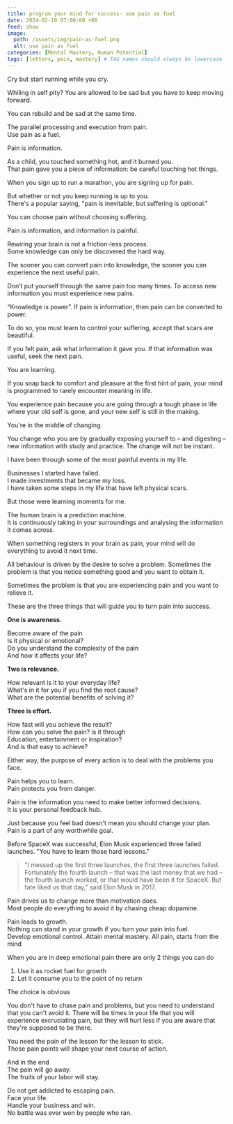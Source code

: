 ```yaml
---
title: program your mind for success- use pain as fuel
date: 2024-02-10 07:00:00 +00
feed: show
image:
  path: /assets/img/pain-as-fuel.png
  alt: use pain as fuel
categories: [Mental Mastery, Human Potential]
tags: [letters, pain, mastery] # TAG names should always be lowercase
---
```


Cry but start running while you cry.

Whiling in self pity? You are allowed to be sad but you have to keep moving forward.

You can rebuild and be sad at the same time.

The parallel processing and execution from pain.  
Use pain as a fuel.

Pain is information.

As a child, you touched something hot, and it burned you.  
That pain gave you a piece of information: be careful touching hot things.

When you sign up to run a marathon, you are signing up for pain.

But whether or not you keep running is up to you.  
There's a popular saying, "pain is inevitable, but suffering is optional."

You can choose pain without choosing suffering.

Pain is information, and information is painful.

Rewiring your brain is not a friction-less process.  
Some knowledge can only be discovered the hard way.

The sooner you can convert pain into knowledge, the sooner you can experience the next useful pain.

Don’t put yourself through the same pain too many times. To access new information you must experience new pains.

“Knowledge is power”. If pain is information, then pain can be converted to power.

To do so, you must learn to control your suffering, accept that scars are beautiful.

If you felt pain, ask what information it gave you. If that information was useful, seek the next pain.

You are learning.

If you snap back to comfort and pleasure at the first hint of pain, your mind is programmed to rarely encounter meaning in life.

You experience pain because you are going through a tough phase in life where your old self is gone, and your new self is still in the making.

You're in the middle of changing.

You change who you are by gradually exposing yourself to – and digesting – new information with study and practice. The change will not be instant.

I have been through some of the most painful events in my life.

Businesses I started have failed.  
I made investments that became my loss.  
I have taken some steps in my life that have left physical scars.

But those were learning moments for me.

The human brain is a prediction machine.  
It is continuously taking in your surroundings and analysing the information it comes across.

When something registers in your brain as pain, your mind will do everything to avoid it next time.

All behaviour is driven by the desire to solve a problem. Sometimes the problem is that you notice something good and you want to obtain it.	

Sometimes the problem is that you are experiencing	pain and you want to relieve it.

These are the three things that will guide you to turn pain into success.

**One is awareness.**

Become aware of the pain  
Is it physical or emotional?  
Do you understand the complexity of the pain  
And how it affects your life?

**Two is relevance.**

How relevant is it to your everyday life?  
What's in it for you if you find the root cause?  
What are the potential benefits of solving it?

**Three is effort.**

How fast will you achieve the result?  
How can you solve the pain? is it through  
Education, entertainment or inspiration?  
And is that easy to achieve?

Either way, the purpose of every action is to deal with the problems you face.

Pain helps you to learn.  
Pain protects you from danger.

Pain is the information you need to make better informed decisions.  
It is your personal feedback hub.

Just because you feel bad doesn't mean you should change your plan.  
Pain is a part of any worthwhile goal.

Before SpaceX was successful, Elon Musk experienced three failed launches.
"You have to learn those hard lessons."

> ​"I messed up the first three launches, the first three launches failed. Fortunately the fourth launch – that was the last money that we had – the fourth launch worked, or that would have been it for SpaceX. But fate liked us that day," said Elon Musk in 2017.

Pain drives us to change more than motivation does.  
Most people do everything to avoid it by chasing cheap dopamine.

Pain leads to growth.  
Nothing can stand in your growth if you turn your pain into fuel.  
Develop emotional control. Attain mental mastery. All pain, starts from the mind

When you are in deep emotional pain there are only 2 things you can do

1. Use it as rocket fuel for growth
2. Let it consume you to the point of no return

The choice is obvious

You don't have to chase pain and problems, but you need to understand that you can't avoid it. There will be times in your life that you will experience excruciating pain, but they will hurt less if you are aware that they're supposed to be there.

You need the pain of the lesson for the lesson to stick.  
Those pain points will shape your next course of action.

And in the end  
The pain will go away.  
The fruits of your labor will stay.

Do not get addicted to escaping pain.  
Face your life.  
Handle your business and win.  
No battle was ever won by people who ran.




